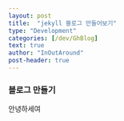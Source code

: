 ```yaml
---
layout: post
title:  "jekyll 블로그 만들어보기"
type: "Development"
categories: [/dev/GhBlog]
text: true
author: "InOutAround"
post-header: true
---
```


### 블로그 만들기

안녕하세여